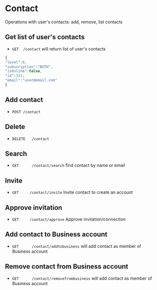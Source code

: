 Contact
========

Operations with user's contacts: add, remove, list contacts


Get list of user's contacts
------------

* `GET 	/contact` will return list of user's contacts

```js
{
"level":0,
"subscription":"BOTH",
"isOnline":false,
"id":321,
"email":"user@email.com"
}
```


Add contact
------------

* `POST	/contact`


Delete
------------

* `DELETE	/contact` 


Search
------------

* `GET		/contact/search` find contact by name or email


Invite
------------

* `GET     /contact/invite` Invite contact to create an account


Approve invitation
------------

* `GET     /contact/approve` Approve invitation/connection



Add contact to Business account
------------

* `GET		/contact/addtobusiness` will add contact as member of Business account


Remove contact from Business account
------------

* `GET		/contact/removefrombusiness` will add contact as member of Business account